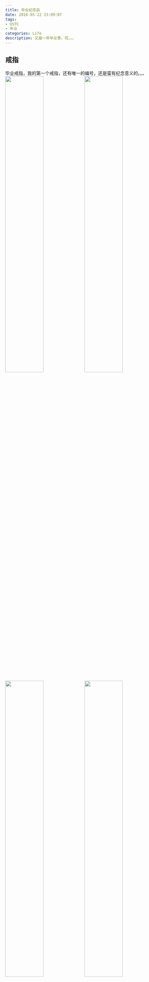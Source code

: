 ```yaml
---
title: 毕业纪念品
date: 2016-05-22 23:09:07
tags:
- USTC
- 毕业
categories: Life
description: 又是一年毕业季，哎。。。
---
```


## 戒指
毕业戒指，我的第一个戒指，还有唯一的编号，还是蛮有纪念意义的。。。
<img src="http://7xuevl.com1.z0.glb.clouddn.com/ustc_grad_be%2FIMG_4124.JPG" width="49%">  <img src="http://7xuevl.com1.z0.glb.clouddn.com/ustc_grad_be%2FIMG_4126.JPG" width="49%">
<img src="http://7xuevl.com1.z0.glb.clouddn.com/ustc_grad_be%2FIMG_4135.JPG" width="49%">  <img src="http://7xuevl.com1.z0.glb.clouddn.com/ustc_grad_be%2FIMG_4150.JPG" width="49%">
<img src="http://7xuevl.com1.z0.glb.clouddn.com/ustc_grad_be%2FIMG_4148.JPG" width="49%">  <img src="http://7xuevl.com1.z0.glb.clouddn.com/ustc_grad_be%2FIMG_4182.JPG" width="49%">

## 班衫
<img src="http://7xuevl.com1.z0.glb.clouddn.com/ustc_grad_be%2FIMG_4321.JPG" width="49%">  <img src="http://7xuevl.com1.z0.glb.clouddn.com/ustc_grad_be%2FIMG_4320.JPG" width="49%">

## 其他
<img src="http://7xuevl.com1.z0.glb.clouddn.com/ustc_grad_be%2FIMG_4199.JPG" width="49%">  <img src="http://7xuevl.com1.z0.glb.clouddn.com/ustc_grad_be%2FIMG_4216.JPG" width="49%">
